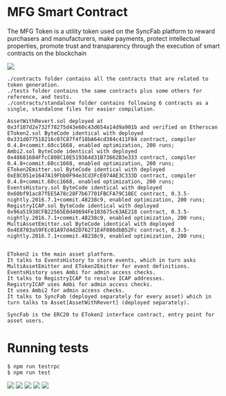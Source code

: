 # MFG Smart Contract
The MFG Token is a utility token used on the SyncFab platform to reward purchasers and manufacturers, make payments, protect intellectual properties, promote trust and transparency through the execution of smart contracts on the blockchain

![](https://i.imgur.com/atJ8w8a.png)

```
./contracts folder contains all the contracts that are related to token generation.
./tests folder contains the same contracts plus some others for reference, and tests.
./contracts/standalone folder contains following 6 contracts as a single, standalone files for easier compilation.

AssetWithRevert.sol deployed at 0x3f107d2e732f78275d43e60c43d654a14d9a901b and verified on Etherscan
EToken2.sol ByteCode identical with deployed 0x331d077518216c07C87f4f18bA64cd384c411F84 contract, compiler 0.4.8+commit.60cc1668, enabled optimization, 200 runs;
Ambi2.sol ByteCode identical with deployed 0x48681684FfcC808C10E519364d31B73662B3e333 contract, compiler 0.4.8+commit.60cc1668, enabled optimization, 200 runs;
EToken2Emitter.sol ByteCode identical with deployed 0xE8C051e1647A19Fbb0F94e3Cd3FcE074AE3C333D contract, compiler 0.4.8+commit.60cc1668, enabled optimization, 200 runs;
EventsHistory.sol ByteCode identical with deployed 0x60bf91ac87fEE5A78c28F7b67701FBCFA79C18EC contract, 0.3.5-nightly.2016.7.1+commit.48238c9, enabled optimization, 200 runs;
RegistryICAP.sol ByteCode identical with deployed 0x96a51938CFB22565E0d40694Fe103675c63AE218 contract, 0.3.5-nightly.2016.7.1+commit.48238c9, enabled optimization, 200 runs;
MultiAssetEmitter.sol ByteCode identical with deployed 0x4E8703a59FEc01A97d4d2D76271E4F086dbB52Fc contract, 0.3.5-nightly.2016.7.1+commit.48238c9, enabled optimization, 200 runs;


EToken2 is the main asset platform.
It talks to EventsHistory to store events, which in turn asks MultiAssetEmitter and EToken2Emitter for event definitions.
EventsHistory uses Ambi for admin access checks.
It talks to RegistryICAP to resolve ICAP addresses.
RegistryICAP uses Ambi for admin access checks.
It uses Ambi2 for admin access checks.
It talks to SyncFab (deployed separately for every asset) which in turn talks to Asset[AssetWithRevert] (deployed separately).

SyncFab is the ERC20 to EToken2 interface contract, entry point for asset users.
```


# Running tests

```
$ npm run testrpc
$ npm run test
```

![](https://image.prntscr.com/image/sGG79jOMTFmWdkCvrbqsIA.png)
![](https://image.prntscr.com/image/O3q5RS4ZScyn1xlgV6rEPQ.png)
![](https://image.prntscr.com/image/wlLHucRYRAK1eichSKgjTg.png)
![](https://image.prntscr.com/image/zPgcDc5mRJaEMK3u8LhbDw.png)
![](https://image.prntscr.com/image/0yeIsCO4T_2pF_NQsSGwfQ.png)